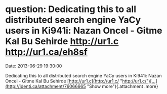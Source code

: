 question: Dedicating this to all distributed search engine YaCy users in Ki941i: Nazan Oncel - Gitme Kal Bu Sehirde http://ur1.c http://ur1.ca/eh8sf
====================================================================================================================================================

Date: 2013-06-29 19:30:00

Dedicating this to all distributed search engine YaCy users in Ki941i:
Nazan Oncel - Gitme Kal Bu Sehirde
[http://ur1.c](http://ur1.c/ "http://ur1.c/")[...](http://identi.ca/attachment/76066665 "Show more"){.attachment
.more}
